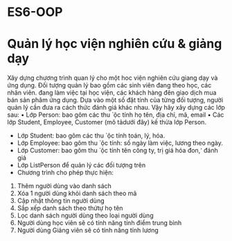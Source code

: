 # ES6-OOP
# Quản lý học viện nghiên cứu & giảng dạy
Xây dựng chương trình quan lý cho một hoc viện nghiên cứu giang dạy và ứng dụng. Đối tượng
quản lý bao gồm các sinh viên đang theo học, các nhân viên. đang làm việc tại học viện, các
khách hàng đên giao dịch mua bán sản phâm ứng dụng. Dựa vào một số đặt tính của từng đối
tượng, người quản lý cần đưa ra cách thức đánh giá khác nhau.
Vậy hãy xây dựng các lớp sau:
• Lớp Person: bao gôm các thu ̀ ộc tính họ tên, địa chỉ, mã, email
• Các lớp Student, Employee, Customer (mô tảdưới đây) kế thừa lớp Person.
- Lớp Student: bao gôm các thu ̀ ộc tính toán, lý, hóa.
- Lớp Employee: bao gôm thu ̀ ộc tính: số ngày làm việc, lương theo ngày.
- Lớp Customer: bao gôm thu ̀ ộc tính tên công ty, trị giá hóa đon, ̛ đánh giá
- Lớp ListPerson để quản lý các đối tượng trên
- Chương trình cho phép thực hiện:
1) Thêm người dùng vào danh sách
2) Xóa 1 người dùng khỏi danh sách theo mã
3) Cập nhật thông tin người dùng
4) Sắp xếp danh sách theo thứtự họ tên
5) Lọc danh sách người dùng theo loại người dùng
6) Người dùng học viên sẽ có tính năng tính điểm trung bình
7) Người dùng Giảng viên sẽ có tính năng tính lương
